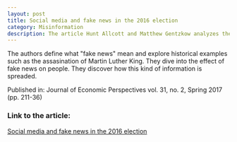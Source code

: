 ```yaml
---
layout: post
title: Social media and fake news in the 2016 election
category: Misinformation 
description: The article Hunt Allcott and Matthew Gentzkow analyzes the waves of fake news in US 2016 election  
---
```


The authors define what "fake news" mean and explore historical examples such as the assasination of Martin Luther King. They dive into the effect of fake news on people. They discover how this kind of information is spreaded. 

Published in:
 Journal of Economic Perspectives
    vol. 31, no. 2, Spring 2017
    (pp. 211-36)

### Link to the article:
[Social media and fake news in the 2016 election](https://www.aeaweb.org/articles?id=10.1257/jep.31.2.211)

<!--description-->


